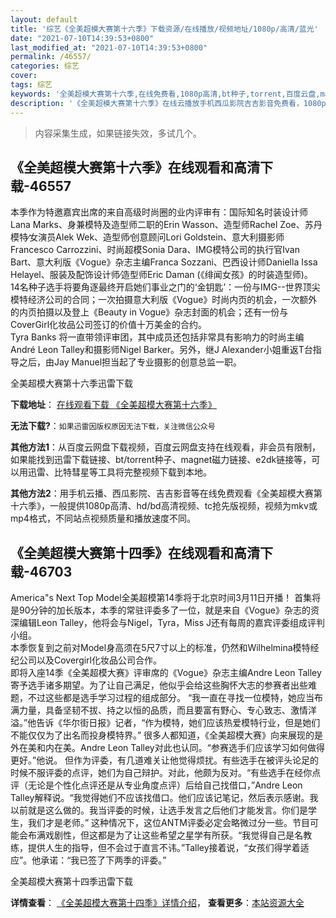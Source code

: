 ```yaml
---
layout: default
title: '综艺《全美超模大赛第十六季》下载资源/在线播放/视频地址/1080p/高清/蓝光'
date: "2021-07-10T14:39:53+0800"
last_modified_at: "2021-07-10T14:39:53+0800"
permalink: /46557/
categories: 综艺
cover:
tags: 综艺
keywords: '全美超模大赛第十六季,在线免费看,1080p高清,bt种子,torrent,百度云盘,magnet,磁力链,迅雷下载资源'
description: '《全美超模大赛第十六季》在线云播放手机西瓜影院吉吉影音免费看，1080p高清bd/hd未删减完整版和tc抢先枪版，mkv/mp4格式，附带bt/torrent种子、magnet/磁力链、百度云盘、网盘资源迅雷下载链接'
---
```


>内容采集生成，如果链接失效，多试几个。


## 《全美超模大赛第十六季》在线观看和高清下载-46557

本季作为特邀嘉宾出席的来自高级时尚圈的业内评审有：国际知名时装设计师Lana Marks、身兼模特及造型师二职的Erin Wasson、造型师Rachel Zoe、苏丹模特∕女演员Alek Wek、造型师∕创意顾问Lori Goldstein、意大利摄影师Francesco Carrozzini、时尚超模Sonia Dara、IMG模特公司的执行官Ivan Bart、意大利版《Vogue》杂志主编Franca Sozzani、巴西设计师Daniella Issa Helayel、服装及配饰设计师∕造型师Eric Daman (《绯闻女孩》的时装造型师)。<br />14名种子选手将要角逐最终开启她们事业之门的‘金钥匙&rsquo;：一份与IMG--世界顶尖模特经济公司的合同；一次拍摄意大利版《Vogue》时尚内页的机会，一次额外的内页拍摄以及登上《Beauty in Vogue》杂志封面的机会；还有一份与CoverGirl化妆品公司签订的价值十万美金的合约。<br />Tyra Banks 将一直带领评审团，其中成员还包括非常具有影响力的时尚主编André Leon Talley和摄影师Nigel Barker。另外，继J Alexander小姐重返T台指导之后，由Jay Manuel担当起了专业摄影的创意总监一职。


全美超模大赛第十六季迅雷下载

**下载地址**： [在线观看下载 《全美超模大赛第十六季》](https://www.993dy.com//vod-detail-id-3287.html) 


**无法下载?**：`如果迅雷因版权原因无法下载，关注微信公众号 `

**其他方法1**：从百度云网盘下载视频，百度云网盘支持在线观看，非会员有限制，如果能找到迅雷下载链接、bt/torrent种子、magnet磁力链接、e2dk链接等，可以用迅雷、比特彗星等工具将完整视频下载到本地。

**其他方法2**：用手机云播、西瓜影院、吉吉影音等在线免费观看《全美超模大赛第十六季》，一般提供1080p高清、hd/bd高清视频、tc抢先版视频，视频为mkv或mp4格式，不同站点视频质量和播放速度不同。


## 《全美超模大赛第十四季》在线观看和高清下载-46703

America"s Next Top Model全美超模第14季将于北京时间3月11日开播！ 首集将是90分钟的加长版本，本季的常驻评委多了一位，就是来自《Vogue》杂志的资深编辑Leon Talley，他将会与Nigel，Tyra，Miss J还有每周的嘉宾评委组成评判小组。<br />本季恢复到之前对Model身高须在5尺7寸以上的标准，仍然和Wilhelmina模特经纪公司以及Covergirl化妆品公司合作。<br />即将入座14季《全美超模大赛》评审席的《Vogue》杂志主编Andre Leon Talley寄予选手诸多期望。为了让自己满足，他似乎会给这些胸怀大志的参赛者出些难题，不过这些都是选手学习过程的组成部分。 “我一直在寻找一位模特，她应当布满力量，具备坚韧不拔、持之以恒的品质，而且要富有野心、专心致志、激情洋溢。&rdquo;他告诉《华尔街日报》记者，“作为模特，她们应该热爱模特行业，但是她们不能仅仅为了出名而投身模特界。&rdquo; 很多人都知道，《全美超模大赛》向来展现的是外在美和内在美。Andre Leon Talley对此也认同。&ldquo;参赛选手们应该学习如何做得更好。&rdquo;他说。 但作为评委，有几道难关让他觉得烦扰。有些选手在被评头论足的时候不服评委的点评，她们为自己辩护。对此，他颇为反对。&ldquo;有些选手在经你点评（无论是个性化点评还是从专业角度点评）后给自己找借口，&rdquo;Andre Leon Talley解释说。&ldquo;我觉得她们不应该找借口。他们应该记笔记，然后表示感谢。我以前就是这么做的。我当评委的时候，让选手发言之后他们才能发言。你们是学生，我们才是老师。&rdquo; 这种情况下，这位ANTM评委必定会略微过分一些。节目可能会布满戏剧性，但这都是为了让这些希望之星学有所获。&ldquo;我觉得自己是名教练，提供人生的指导，但不会过于直言不讳。&rdquo;Talley接着说，“女孩们得学着适应”。他承诺：&ldquo;我已签了下两季的评委。&rdquo;


全美超模大赛第十四季迅雷下载

**详情查看**： [《全美超模大赛第十四季》详情介绍](/movie/46703/)， **查看更多**：[本站资源大全](/movie/t/all/)

